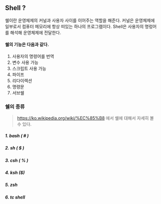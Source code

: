 ## Shell ?

쉘이란 운영체제의 커널과 사용자 사이를 이어주는 역할을 해준다. 커널은 운영체제에 일부로서 컴퓨터 메모리에 항상 떠있는 하나의 프로그램이다. Shell은 사용자의 명렁어를 해석해 운영체제에 전달한다.



#### 쉘의 기능은 다음과 같다.

1. 사용자의 명령어를 번역
2. 변수 사용 가능
3. 스크립트 사용 가능
4. 파이프
5. 리다이렉션
6. 명령문
7. 서브쉘



### 쉘의 종류

> https://ko.wikipedia.org/wiki/%EC%85%B8 에서 쉘에 대해서 자세히 볼 수 있다.

##### 1. bash ( # ) 

##### 2. sh ( $ )

##### 3. csh ( % )

##### 4. ksh ($)

##### 5. zsh

##### 6. tc shell